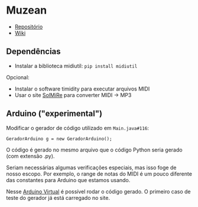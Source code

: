 # Muzean

- [Repositório](https://github.com/falcaopetri/muzean)
- [Wiki](https://github.com/falcaopetri/muzean/wiki)

## Dependências

- Instalar a biblioteca midiutil: `pip install midiutil`

Opcional:
- Instalar o software timidity para executar arquivos MIDI
- Usar o site [SolMiRe](https://solmire.com/) para converter MIDI -> MP3


## Arduino ("experimental")

Modificar o gerador de código utilizado em `Main.java#116`:

`
GeradorArduino g = new GeradorArduino();
`

O código é gerado no mesmo arquivo que o código Python seria gerado (com extensão .py).

Seriam necessárias algumas verificações especiais, mas isso foge de nosso escopo.
Por exemplo, o range de notas do MIDI é um pouco diferente das constantes para Arduino que estamos usando.

Nesse [Arduino Virtual](https://circuits.io/circuits/3879511-muzean-arduino) é possível rodar o código gerado.
O primeiro caso de teste do gerador já está carregado no site.
